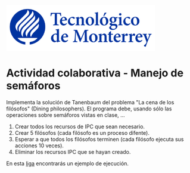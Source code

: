 ![Tec de Monterrey](images/logotecmty.png)
# Actividad colaborativa - Manejo de semáforos
Implementa la solución de Tanenbaum del problema "La cena de los filósofos" (Dining philosophers). El programa debe, usando sólo las operaciones sobre semáforos vistas en clase, ...
1. Crear todos los recursos de IPC que sean necesario.
3. Crear 5 filósofos (cada filósofo es un proceso difente). 
4. Esperar a que todos los filósofos terminen (cada filósofo ejecuta sus acciones 10 veces).
5. Eliminar los recursos IPC que se hayan creado.

En esta [liga](https://youtu.be/1aCrMP3VjbE) encontrarás un ejemplo de ejecución.
